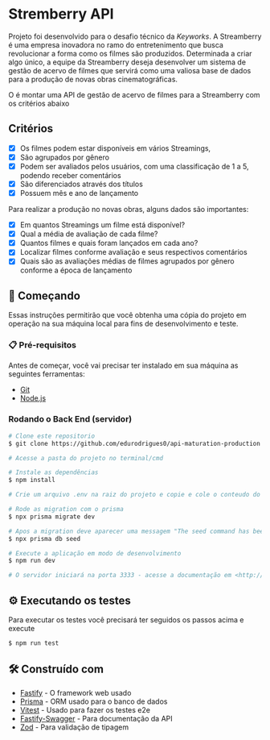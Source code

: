 # Stremberry API

Projeto foi desenvolvido para o desafio técnico da *Keyworks*.
A Streamberry é uma empresa inovadora no ramo do entretenimento que busca revolucionar a forma como os filmes são produzidos. Determinada a criar algo único, a equipe da Streamberry deseja desenvolver um sistema de gestão de acervo de filmes que servirá como uma valiosa base de dados para a produção de novas obras cinematográficas.

O é montar uma API de gestão de acervo de filmes para a Streamberry com os critérios abaixo

## Critérios

  - [x] Os filmes podem estar disponíveis em vários Streamings,
  - [x] São agrupados por gênero
  - [x] Podem ser avaliados pelos usuários, com uma classificação de 1 a 5, podendo receber comentários
  - [x] São diferenciados através dos títulos
  - [x] Possuem mês e ano de lançamento
 
Para realizar a produção no novas obras, alguns dados são importantes:
  - [x] Em quantos Streamings um filme está disponível?
  - [x] Qual a média de avaliação de cada filme?
  - [x] Quantos filmes e quais foram lançados em cada ano?
  - [x] Localizar filmes conforme avaliação e seus respectivos comentários
  - [x] Quais são as avaliações médias de filmes agrupados por gênero conforme a época de lançamento

## 🚀 Começando

Essas instruções permitirão que você obtenha uma cópia do projeto em operação na sua máquina local para fins de desenvolvimento e teste.

### 📋 Pré-requisitos

Antes de começar, você vai precisar ter instalado em sua máquina as seguintes ferramentas:
- [Git](https://git-scm.com)
- [Node.js](https://nodejs.org/en/)

### Rodando o Back End (servidor)

```bash
# Clone este repositorio
$ git clone https://github.com/edurodrigues0/api-maturation-production.git

# Acesse a pasta do projeto no terminal/cmd

# Instale as dependências
$ npm install

# Crie um arquivo .env na raiz do projeto e copie e cole o conteudo do arquivo .env.example

# Rode as migration com o prisma
$ npx prisma migrate dev

# Apos a migration deve aparecer uma messagem "The seed command has been executed.", se nao use o comando
$ npx prisma db seed

# Execute a aplicação em modo de desenvolvimento
$ npm run dev

# O servidor iniciará na porta 3333 - acesse a documentação em <http://localhost:3333/api-docs>
```

## ⚙️ Executando os testes

Para executar os testes você precisará ter seguidos os passos acima e execute

```bash
$ npm run test
```

## 🛠️ Construído com

* [Fastify](https://fastify.dev/) - O framework web usado
* [Prisma](https://www.prisma.io/) - ORM usado para o banco de dados
* [Vitest](https://vitest.dev/guide/filtering) - Usado para fazer os testes e2e
* [Fastify-Swagger](https://github.com/fastify/fastify-swagger) - Para documentação da API
* [Zod](https://zod.dev/) - Para validação de tipagem